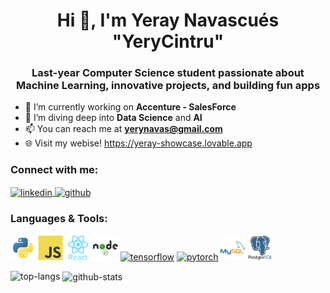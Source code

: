 <h1 align="center">Hi 👋, I'm Yeray Navascués "YeryCintru"</h1>
<h3 align="center">Last-year Computer Science student passionate about Machine Learning, innovative projects, and building fun apps</h3>

- 🔭 I’m currently working on **Accenture - SalesForce**  
- 🌱 I’m diving deep into **Data Science** and **AI**  
- 📫 You can reach me at **yerynavas@gmail.com**
- 🌐 Visit my webise! https://yeray-showcase.lovable.app

<h3 align="left">Connect with me:</h3>
<p align="left">
  <a href="https://www.linkedin.com/in/yeray-navascu%C3%A9s-trincado-a39a59275/" target="_blank">
    <img align="center" src="https://raw.githubusercontent.com/rahuldkjain/github-profile-readme-generator/master/src/images/icons/Social/linked-in-alt.svg" alt="linkedin" height="30" width="40" />
  </a>
  <a href="https://github.com/YeryCintru" target="_blank">
    <img align="center" src="https://cdn.jsdelivr.net/gh/simple-icons/simple-icons/icons/github.svg" alt="github" height="30" width="40" />
  </a>
</p>

<h3 align="left">Languages & Tools:</h3>
<p align="left">
  <a href="https://www.python.org/" target="_blank"><img src="https://raw.githubusercontent.com/devicons/devicon/master/icons/python/python-original.svg" alt="python" width="40" height="40"/></a>
  <a href="https://www.javascript.com/" target="_blank"><img src="https://raw.githubusercontent.com/devicons/devicon/master/icons/javascript/javascript-original.svg" alt="javascript" width="40" height="40"/></a>
  <a href="https://reactjs.org/" target="_blank"><img src="https://raw.githubusercontent.com/devicons/devicon/master/icons/react/react-original-wordmark.svg" alt="react" width="40" height="40"/></a>
  <a href="https://www.nodejs.org/" target="_blank"><img src="https://raw.githubusercontent.com/devicons/devicon/master/icons/nodejs/nodejs-original-wordmark.svg" alt="nodejs" width="40" height="40"/></a>
  <a href="https://www.tensorflow.org/" target="_blank"><img src="https://www.vectorlogo.zone/logos/tensorflow/tensorflow-icon.svg" alt="tensorflow" width="40" height="40"/></a>
  <a href="https://pytorch.org/" target="_blank"><img src="https://www.vectorlogo.zone/logos/pytorch/pytorch-icon.svg" alt="pytorch" width="40" height="40"/></a>
  <a href="https://www.mysql.com/" target="_blank"><img src="https://raw.githubusercontent.com/devicons/devicon/master/icons/mysql/mysql-original-wordmark.svg" alt="mysql" width="40" height="40"/></a>
  <a href="https://www.postgresql.org/" target="_blank"><img src="https://raw.githubusercontent.com/devicons/devicon/master/icons/postgresql/postgresql-original-wordmark.svg" alt="postgresql" width="40" height="40"/></a>
</p>

<p><img align="left" src="https://github-readme-stats.vercel.app/api/top-langs?username=YeryCintru&show_icons=true&locale=en&layout=compact" alt="top-langs" /></p>
<p>&nbsp;<img align="center" src="https://github-readme-stats.vercel.app/api?username=YeryCintru&show_icons=true&locale=en" alt="github-stats" /></p>

